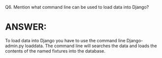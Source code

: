Q6. Mention what command line can be used to load data into Django?

# ANSWER:

To load data into Django you have to use the command line Django-admin.py loaddata. The command line will searches the data and loads the contents of the named fixtures into the database.